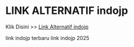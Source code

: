 # LINK ALTERNATIF indojp

Klik Disini >> <a href="https://linksto.pages.dev/">Link Alternatif indojp </a>

link indojp terbaru
link indojp 2025
